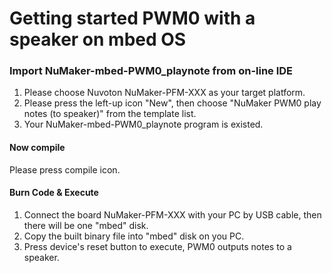 # Getting started PWM0 with a speaker on mbed OS


### Import NuMaker-mbed-PWM0_playnote from on-line IDE
1. Please choose Nuvoton NuMaker-PFM-XXX as your target platform.
2. Please press the left-up icon "New", then choose "NuMaker PWM0 play notes (to speaker)" from the template list.
3. Your NuMaker-mbed-PWM0_playnote program is existed.

#### Now compile
Please press compile icon.

#### Burn Code & Execute
1. Connect the board NuMaker-PFM-XXX with your PC by USB cable, then there will be one "mbed" disk.
2. Copy the built binary file into "mbed" disk on you PC.
3. Press device's reset button to execute, PWM0 outputs notes to a speaker.
   